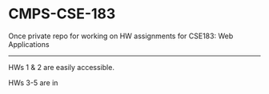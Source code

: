 # CMPS-CSE-183
Once private repo for working on HW assignments for CSE183: Web Applications
___

HWs 1 & 2 are easily accessible.

HWs 3-5 are in  
